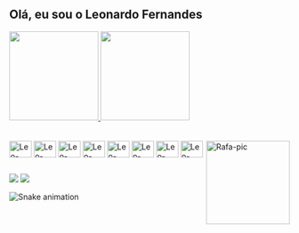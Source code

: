 ## Olá,  eu sou o Leonardo Fernandes


<div>
  <a href="https://github.com/leonascimeto">
  <img height="160em" src="https://github-readme-stats.vercel.app/api?username=leonascimeto&show_icons=true&theme=dracula&include_all_commits=true&count_private=true"/>
  <img height="160em" src="https://github-readme-stats.vercel.app/api/top-langs/?username=leonascimeto&layout=compact&langs_count=7&theme=dracula"/>
  </a>
</div>


<div style="display: inline_block"><br><br>
  

  <img align="center" alt="Leo-Spring-Boot" height="30" width="40" src="https://cdn.jsdelivr.net/gh/devicons/devicon/icons/spring/spring-original.svg" />
  <img align="center" alt="Leo-NODE" height="30" width="40" src="https://cdn.jsdelivr.net/gh/devicons/devicon/icons/nodejs/nodejs-original.svg" />
  <img align="center" alt="Leo-Typescript" height="30" width="40" src="https://cdn.jsdelivr.net/gh/devicons/devicon/icons/typescript/typescript-original.svg">
  <img align="center" alt="Leo-React" height="30" width="40" src="https://cdn.jsdelivr.net/gh/devicons/devicon/icons/react/react-original.svg" />
  <img align="center" alt="Leo-Postgres" height="30" width="40" src="https://cdn.jsdelivr.net/gh/devicons/devicon/icons/postgresql/postgresql-original.svg" />
  <img align="center" alt="Leo-MONGO" height="30" width="40" src="https://cdn.jsdelivr.net/gh/devicons/devicon/icons/mongodb/mongodb-original.svg" />
  <img align="center" alt="Leo-GIT" height="30" width="40"  src="https://cdn.jsdelivr.net/gh/devicons/devicon/icons/git/git-plain.svg" />
  <img align="center" alt="Leo-Docker" height="30" width="40" src="https://cdn.jsdelivr.net/gh/devicons/devicon/icons/docker/docker-original.svg" />
<img  align="right" alt="Rafa-pic" height="150" src="https://media1.giphy.com/media/f3iwJFOVOwuy7K6FFw/giphy.gif?cid=ecf05e478r8qa544fk7h6nlp3635ar3j62j58lu0snbnlu93&rid=giphy.gif&ct=g">
</div>

## 

<div>
  <a href = "mailto:nascimentoleo899@gmail.com"><img src="https://img.shields.io/badge/-Gmail-%23333?style=for-the-badge&logo=gmail&logoColor=white" target="_blank"></a>
  <a href="https://www.linkedin.com/in/leonascimentopro/" target="_blank"><img src="https://img.shields.io/badge/-LinkedIn-%230077B5?style=for-the-badge&logo=linkedin&logoColor=white" target="_blank"></a> 
</div>

  ![Snake animation](https://github.com/leonascimeto/leonascimeto/blob/output/github-contribution-grid-snake.svg)

